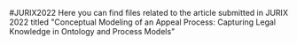 #JURIX2022
Here you can find files related to the article submitted in JURIX 2022 titled "Conceptual Modeling of an Appeal Process: Capturing Legal Knowledge in Ontology and Process Models"
